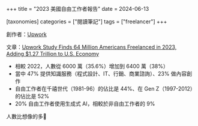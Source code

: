 +++
title = "2023 美國自由工作者報告"
date = 2024-06-13

[taxonomies]
categories = ["閱讀筆記"]
tags = ["freelancer"]
+++

創作者：[Upwork](https://investors.upwork.com/)

文章：[Upwork Study Finds 64 Million Americans Freelanced in 2023, Adding $1.27 Trillion to U.S. Economy](https://investors.upwork.com/news-releases/news-release-details/upwork-study-finds-64-million-americans-freelanced-2023-adding)

- 相較 2022，人數從 6000 萬（35.6%）增加到 6400 萬（38%）
- 當中 47% 提供知識服務（程式設計、IT、行銷、商業諮詢）、23% 做內容創作
- 自由工作者在千禧世代（1981-96）的佔比是 44%、在 Gen Z（1997-2012）的佔比是 52%
- 20% 自由工作者使用生成式 AI，相較於非自由工作者的 9%

人數比想像的多🤔
